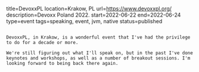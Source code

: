 title=DevoxxPL
location=Krakow, PL
url=https://www.devoxxpl.org/
description=Devoxx Poland 2022.
start=2022-06-22
end=2022-06-24
type=event
tags=speaking, event, jvm, native
status=published
~~~~~~

DevoxxPL, in Krakow, is a wonderful event that I've had the privilege to do for a decade or more.

We're still figuring out what I'll speak on, but in the past I've done keynotes and workshops, as well as a number of breakout sessions. I'm looking forward to being back there again.
